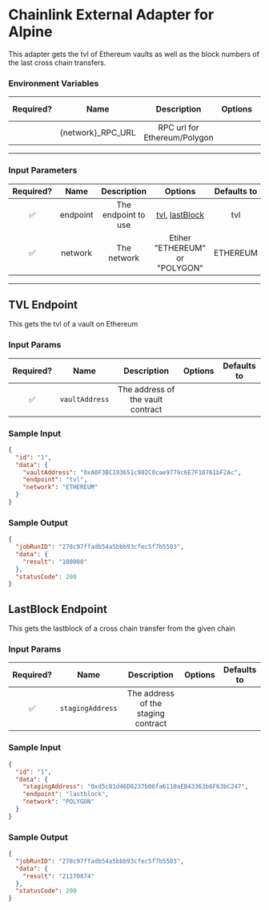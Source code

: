 # Chainlink External Adapter for Alpine

This adapter gets the tvl of Ethereum vaults as well as the block numbers of the last cross chain transfers.

### Environment Variables

| Required? |        Name        |         Description          | Options | Defaults to |
| :-------: | :----------------: | :--------------------------: | :-----: | :---------: |
|           | {network}\_RPC_URL | RPC url for Ethereum/Polygon |         |             |

---

### Input Parameters

| Required? |   Name   |     Description     |                        Options                         | Defaults to |
| :-------: | :------: | :-----------------: | :----------------------------------------------------: | :---------: |
|    ✅     | endpoint | The endpoint to use | [tvl](#TVL-Endpoint), [lastBlock](#LastBlock-Endpoint) |     tvl     |
|    ✅     | network  |     The network     |             Etiher "ETHEREUM" or "POLYGON"             |  ETHEREUM   |

---

## TVL Endpoint

This gets the tvl of a vault on Ethereum

### Input Params

| Required? |      Name      |            Description            | Options | Defaults to |
| :-------: | :------------: | :-------------------------------: | :-----: | :---------: |
|    ✅     | `vaultAddress` | The address of the vault contract |         |             |

### Sample Input

```json
{
  "id": "1",
  "data": {
    "vaultAddress": "0xA0F3BC193651c902C0cae9779c6E7F10761bF2Ac",
    "endpoint": "tvl",
    "network": "ETHEREUM"
  }
}
```

### Sample Output

```json
{
  "jobRunID": "278c97ffadb54a5bbb93cfec5f7b5503",
  "data": {
    "result": "100000"
  },
  "statusCode": 200
}
```

## LastBlock Endpoint

This gets the lastblock of a cross chain transfer from the given chain

### Input Params

| Required? |       Name       |             Description             | Options | Defaults to |
| :-------: | :--------------: | :---------------------------------: | :-----: | :---------: |
|    ✅     | `stagingAddress` | The address of the staging contract |         |             |

### Sample Input

```json
{
  "id": "1",
  "data": {
    "stagingAddress": "0xd5c81d46D8237b06fa6110aEB43363b6F63bC247",
    "endpoint": "lastblock",
    "network": "POLYGON"
  }
}
```

### Sample Output

```json
{
  "jobRunID": "278c97ffadb54a5bbb93cfec5f7b5503",
  "data": {
    "result": "21170874"
  },
  "statusCode": 200
}
```
